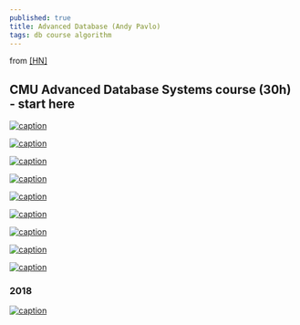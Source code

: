 ```yaml
---
published: true
title: Advanced Database (Andy Pavlo)
tags: db course algorithm
---
```

from [\[HN\]](https://news.ycombinator.com/item?id=19151561)

## CMU Advanced Database Systems course (30h) - start here

[![caption](https://img.youtube.com/vi/m72mt4VN9ik/0.jpg)](https://www.youtube.com/watch?v=m72mt4VN9ik)

[![caption](https://img.youtube.com/vi/DyYO3yaA1wc/0.jpg)](https://www.youtube.com/watch?v=DyYO3yaA1wc)

[![caption](https://img.youtube.com/vi/BShOt5gYiPs/0.jpg)](https://www.youtube.com/watch?v=BShOt5gYiPs)

[![caption](https://img.youtube.com/vi/9EY0vYFNWxY/0.jpg)](https://www.youtube.com/watch?v=9EY0vYFNWxY)

[![caption](https://img.youtube.com/vi/AD1HW9mLlrg/0.jpg)](https://www.youtube.com/watch?v=AD1HW9mLlrg)

[![caption](https://img.youtube.com/vi/tEZEicWhrAs/0.jpg)](https://www.youtube.com/watch?v=tEZEicWhrAs)

[![caption](https://img.youtube.com/vi/IaI_gHffhf0/0.jpg)](https://www.youtube.com/watch?v=IaI_gHffhf0)

[![caption](https://img.youtube.com/vi/gjY13VrXcBo/0.jpg)](https://www.youtube.com/watch?v=gjY13VrXcBo)

[![caption](https://img.youtube.com/vi/BuKmw3CFHYY/0.jpg)](https://www.youtube.com/watch?v=BuKmw3CFHYY)

### 2018

[![caption](https://img.youtube.com/vi/DIxcS3QbD28/0.jpg)](https://www.youtube.com/watch?v=DIxcS3QbD28)
